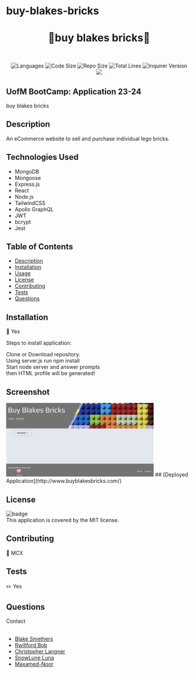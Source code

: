 # buy-blakes-bricks
<h1 align="center">👋buy blakes bricks👋</h1>

</br>
<p align="center">
    <img src="https://img.shields.io/github/languages/count/Maxamed-NCX/buy-blakes-bricks?style=for-the-badge" alt="Languages" /> 
    <img src="https://img.shields.io/github/languages/code-size/Maxamed-NCX/buy-blakes-bricks?style=for-the-badge" alt="Code Size" />
    <img src="https://img.shields.io/github/repo-size/Maxamed-NCX/buy-blakes-bricks?style=for-the-badge" alt="Repo Size" />  
    <img src="https://img.shields.io/tokei/lines/github/Maxamed-NCX/buy-blakes-bricks?style=for-the-badge" alt="Total Lines" />
    <img src="https://img.shields.io/github/package-json/dependency-version/Maxamed-NCX/buy-blakes-bricks/inquirer?style=for-the-badge" alt="Inquirer Version" />
  <br>
    <img src="https://img.shields.io/badge/license-MIT-brightgreen" />
</p>

## UofM BootCamp: Application 23-24
buy blakes bricks

## Description
An eCommerce website to sell and purchase individual lego bricks. 

## Technologies Used
- MongoDB
- Mongoose
- Express.js
- React
- Node.js
- TailwindCSS
- Apollo GraphQL
- JWT
- bcrypt
- Jest

## Table of Contents

- [Description](#description)
- [Installation](#installation)
- [Usage](#usage)
- [License](#license)
- [Contributing](#contributing)
- [Tests](#tests)
- [Questions](#questions)

## Installation

💾 Yes

Steps to install application:

Clone or Download repository. <br>
Using server.js run npm install <br>
Start node server and answer prompts <br>
then HTML profile will be generated! <br>


## Screenshot
<img width="400" alt=" BBB" src="https://raw.githubusercontent.com/Maxamed-NCX/23-and-24-buy-blakes-bricks/main/BBB.png">
## [Deployed Application](http://www.buyblakesbricks.com/)



## License

![badge](https://img.shields.io/badge/license-MIT-blue)
<br />
This application is covered by the MIT license.

## Contributing

👥 MCX

## Tests

✏️ Yes

## Questions

Contact<br />
<br />

- [Blake Smethers](https://github.com/smethersblake)
- [Rwillford Bob](https://github.com/Rwillford)
- [Christopher Langner](https://github.com/rehpotsirhc21)
- [SnowLune Luna](https://github.com/SnowLune)
- [Maxamed-Noor](https://github.com/Maxamed-NCX)

<br />

 
